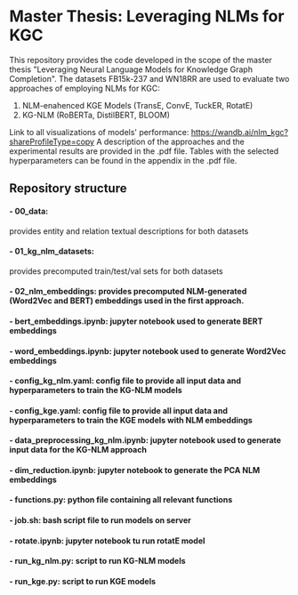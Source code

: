 # Master Thesis: Leveraging NLMs for KGC

This repository provides the code developed in the scope of the master thesis "Leveraging Neural Language Models for Knowledge Graph Completion". 
The datasets FB15k-237 and WN18RR are used to evaluate two approaches of employing NLMs for KGC:
1. NLM-enahenced KGE Models  (TransE, ConvE, TuckER, RotatE)
2. KG-NLM (RoBERTa, DistilBERT, BLOOM)

Link to all visualizations of models' performance:  https://wandb.ai/nlm_kgc?shareProfileType=copy
A description of the approaches and the experimental results are provided in the .pdf file. Tables with the selected hyperparameters can be found in the appendix in the .pdf file.
## Repository structure

#### - 00_data: 
provides entity and relation textual descriptions for both datasets 

#### - 01_kg_nlm_datasets: 
provides precomputed train/test/val sets for both datasets  

#### - 02_nlm_embeddings: provides precomputed NLM-generated (Word2Vec and BERT) embeddings used in the first approach.
#### - bert_embeddings.ipynb: jupyter notebook used to generate BERT embeddings
#### - word_embeddings.ipynb: jupyter notebook used to generate Word2Vec embeddings
#### - config_kg_nlm.yaml: config file to provide all input data and hyperparameters to train the KG-NLM models
#### - config_kge.yaml: config file to provide all input data and hyperparameters to train the KGE models with NLM embeddings
#### - data_preprocessing_kg_nlm.ipynb: jupyter notebook used to generate input data for the KG-NLM approach
#### - dim_reduction.ipynb: jupyter notebook to generate the PCA NLM embeddings
#### - functions.py: python file containing all relevant functions 
#### - job.sh: bash script file to run models on server 
#### - rotate.ipynb: jupyter notebook tu run rotatE model
#### - run_kg_nlm.py: script to run KG-NLM models 
#### - run_kge.py: script to run KGE models 



    